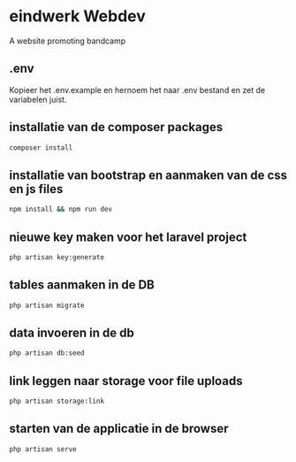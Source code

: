 # eindwerk Webdev
A website promoting bandcamp

## .env
Kopieer het .env.example en hernoem het naar .env bestand en zet de variabelen juist.

## installatie van de composer packages
```sh
composer install
```
## installatie van bootstrap en aanmaken van de css en js files
```sh
npm install && npm run dev
```
## nieuwe key maken voor het laravel project
```sh
php artisan key:generate
```
## tables aanmaken in de DB
```sh
php artisan migrate
```
## data invoeren in de db
```sh
php artisan db:seed
```
## link leggen naar storage voor file uploads
```sh
php artisan storage:link
```
## starten van de applicatie in de browser
```sh
php artisan serve
```
